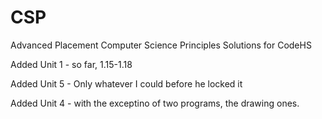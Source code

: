 # CSP
Advanced Placement Computer Science Principles Solutions for CodeHS

Added Unit 1 - so far, 1.15-1.18


Added Unit 5 - Only whatever I could before he locked it


Added Unit 4 - with the exceptino of two programs, the drawing ones.


